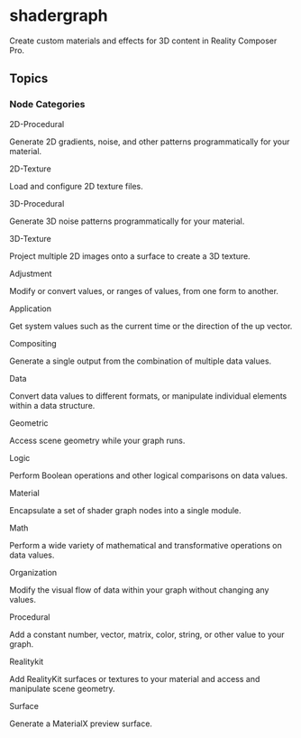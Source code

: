# shadergraph

 Create custom materials and effects for 3D content in Reality Composer Pro.

Topics
------

### Node Categories

 2D-Procedural
 

 Generate 2D gradients, noise, and other patterns programmatically for your material.
 

 2D-Texture
 

 Load and configure 2D texture files.
 

 3D-Procedural
 

 Generate 3D noise patterns programmatically for your material.
 

 3D-Texture
 

 Project multiple 2D images onto a surface to create a 3D texture.
 

 Adjustment
 

 Modify or convert values, or ranges of values, from one form to another.
 

 Application
 

 Get system values such as the current time or the direction of the up vector.
 

 Compositing
 

 Generate a single output from the combination of multiple data values.
 

 Data
 

 Convert data values to different formats, or manipulate individual elements within a data structure.
 

 Geometric
 

 Access scene geometry while your graph runs.
 

 Logic
 

 Perform Boolean operations and other logical comparisons on data values.
 

 Material
 

 Encapsulate a set of shader graph nodes into a single module.
 

 Math
 

 Perform a wide variety of mathematical and transformative operations on data values.
 

 Organization
 

 Modify the visual flow of data within your graph without changing any values.
 

 Procedural
 

 Add a constant number, vector, matrix, color, string, or other value to your graph.
 

 Realitykit
 

 Add RealityKit surfaces or textures to your material and access and manipulate scene geometry.
 

 Surface
 

 Generate a MaterialX preview surface.
 


